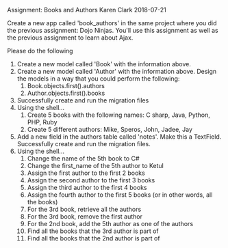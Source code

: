 Assignment: Books and Authors
Karen Clark
2018-07-21

Create a new app called 'book_authors' in the same project where you did the previous assignment: Dojo Ninjas.  You'll use this assignment as well as the previous assignment to learn about Ajax.

Please do the following
1. Create a new model called 'Book' with the information above.
2. Create a new model called 'Author' with the information above.  Design the models in a way that you could perform the following:
    1. Book.objects.first().authors
    2. Author.objects.first().books
3. Successfully create and run the migration files
4. Using the shell...
    1. Create 5 books with the following names: C sharp, Java, Python, PHP, Ruby
    2. Create 5 different authors: Mike, Speros, John, Jadee, Jay
5. Add a new field in the authors table called 'notes'.  Make this a TextField. Successfully create and run the migration files.
6. Using the shell...
    1. Change the name of the 5th book to C#
    2. Change the first_name of the 5th author to Ketul
    3. Assign the first author to the first 2 books
    4. Assign the second author to the first 3 books
    5. Assign the third author to the first 4 books
    6. Assign the fourth author to the first 5 books (or in other words, all the books)
    7. For the 3rd book, retrieve all the authors
    8. For the 3rd book, remove the first author
    9. For the 2nd book, add the 5th author as one of the authors
    10. Find all the books that the 3rd author is part of
    11. Find all the books that the 2nd author is part of